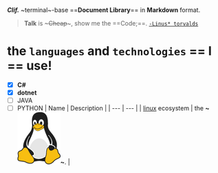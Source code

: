 ___Clif.___ ~terminal~-base ==**Document Library**== in __Markdown__ format.
> **Talk** is ~~~~~Cheap~~~~~, show me the ==Code;==.  [`-Linus* torvalds`](http://liunx.com)
# the __`languages`__ and __`technologies`__ == I == use!
- [x] __C#__
- [x] __dotnet__
- [ ] JAVA
- [ ] PYTHON
| Name | Description |
| --- | --- |
| [linux](http://linux.com) ecosystem | the __~![logo](tux.png)~__. |

